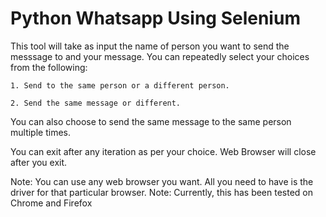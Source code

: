 # Python Whatsapp Using Selenium

This tool will take as input the name of person you want to send the messsage to and your message.
You can repeatedly select your choices from the following: 
  
    1. Send to the same person or a different person.

    2. Send the same message or different.

You can also choose to send the same message to the same person multiple times.

You can exit after any iteration as per your choice.
Web Browser will close after you exit.


Note: You can use any web browser you want. All you need to have is the driver for that particular browser.
Note: Currently, this has been tested on Chrome and Firefox